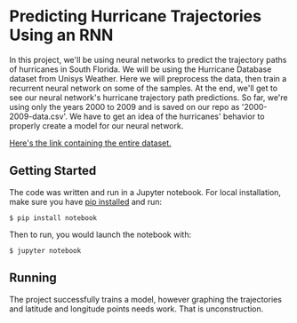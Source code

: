 # Predicting Hurricane Trajectories Using an RNN

In this project, we'll be using neural networks to predict the trajectory paths of hurricanes in South Florida. We will be using the Hurricane Database dataset from Unisys Weather. Here we will preprocess the data, then train a recurrent neural network on some of the samples. At the end, we'll get to see our neural network's hurricane trajectory path predictions. So far, we're using only the years 2000 to 2009 and is saved on our repo as '2000-2009-data.csv'. We have to get an idea of the hurricanes' behavior to properly create a model for our neural network.

[Here's the link containing the entire dataset.](http://weather.unisys.com/hurricane/atlantic/) 

## Getting Started

The code was written and run in a Jupyter notebook. For local installation, make sure you have [pip installed](https://pip.readthedocs.io/en/stable/installing/) and run: 

```
$ pip install notebook
```
Then to run, you would launch the notebook with:
```
$ jupyter notebook
```

## Running 

The project successfully trains a model, however graphing the trajectories and latitude and longitude points needs work. That is unconstruction. 

